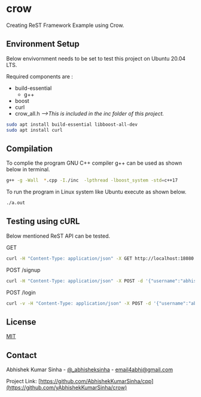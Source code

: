 # crow
Creating ReST Framework Example using Crow.

## Environment Setup
Below envivornment needs to be set to test this project on Ubuntu 20.04 LTS.

Required components are :
- build-essential
  - g++
- boost
- curl
- crow_all.h      _-->This is included in the inc folder of this project._


```bash
sudo apt install build-essential libboost-all-dev
sudo apt install curl
```

## Compilation

To complie the program GNU C++ compiler g++ can be used as shown below in terminal.

```bash
g++ -g -Wall  *.cpp -I./inc  -lpthread -lboost_system -std=c++17
```
To run the program in Linux system like Ubuntu execute as shown below.

```bash
./a.out
```

## Testing using cURL
Below mentioned ReST API can be tested.

GET
```bash
curl -H "Content-Type: application/json" -X GET http://localhost:18080
```

POST /signup
```bash
curl -H "Content-Type: application/json" -X POST -d '{"username":"abhishek","password":"sinha"}' http://localhost:18080/signup
```

POST /login
```bash
curl -v -H "Content-Type: application/json" -X POST -d '{"username":"abhishek","password":"sinha"}' http://localhost:18080/login
```

## License
[MIT](https://choosealicense.com/licenses/mit/)

<!-- CONTACT -->
## Contact

Abhishek Kumar Sinha - [@_abhisheksinha](https://twitter.com/_abhisheksinha) - email4abhi@gmail.com

Project Link: [https://github.com/AbhishekKumarSinha/cpp](https://github.com/yAbhishekKumarSinha/crow)

